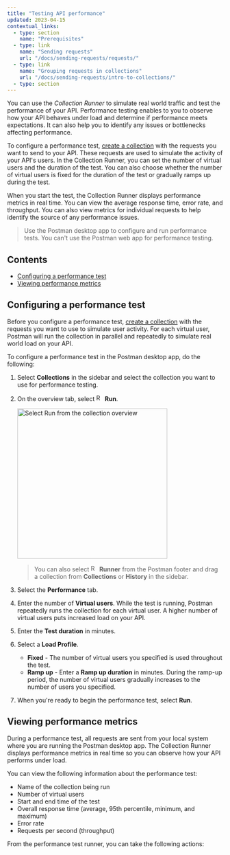 ```yaml
---
title: "Testing API performance"
updated: 2023-04-15
contextual_links:
  - type: section
    name: "Prerequisites"
  - type: link
    name: "Sending requests"
    url: "/docs/sending-requests/requests/"
  - type: link
    name: "Grouping requests in collections"
    url: "/docs/sending-requests/intro-to-collections/"
  - type: section
---
```


You can use the _Collection Runner_ to simulate real world traffic and test the performance of your API. Performance testing enables to you to observe how your API behaves under load and determine if performance meets expectations. It can also help you to identify any issues or bottlenecks affecting performance.

To configure a performance test, [create a collection](/docs/collections/using-collections/) with the requests you want to send to your API. These requests are used to simulate the activity of your API's users. In the Collection Runner, you can set the number of virtual users and the duration of the test. You can also choose whether the number of virtual users is fixed for the duration of the test or gradually ramps up during the test.

When you start the test, the Collection Runner displays performance metrics in real time. You can view the average response time, error rate, and throughput. You can also view metrics for individual requests to help identify the source of any performance issues.

> Use the Postman desktop app to configure and run performance tests. You can't use the Postman web app for performance testing.

## Contents

* [Configuring a performance test](#configuring-a-performance-test)
* [Viewing performance metrics](#viewing-performance-metrics)

## Configuring a performance test

Before you configure a performance test, [create a collection](/docs/collections/using-collections/) with the requests you want to use to simulate user activity. For each virtual user, Postman will run the collection in parallel and repeatedly to simulate real world load on your API.

To configure a performance test in the Postman desktop app, do the following:

1. Select **Collections** in the sidebar and select the collection you want to use for performance testing.
1. On the overview tab, select <img alt="Runner icon" src="https://assets.postman.com/postman-docs/icon-runner-v9.jpg#icon" width="16px"> **Run**.

    <img alt="Select Run from the collection overview" src="https://assets.postman.com/postman-docs/v10/collection-runner-button.jpg" width="350px"/>

    > You can also select <img alt="Runner icon" src="https://assets.postman.com/postman-docs/icon-runner-v9.jpg#icon" width="16px"> **Runner** from the Postman footer and drag a collection from **Collections** or **History** in the sidebar.

1. Select the **Performance** tab.
1. Enter the number of **Virtual users**. While the test is running, Postman repeatedly runs the collection for each virtual user. A higher number of virtual users puts increased load on your API.
1. Enter the **Test duration** in minutes.
1. Select a **Load Profile**.

    * **Fixed** - The number of virtual users you specified is used throughout the test.
    * **Ramp up** - Enter a **Ramp up duration** in minutes. During the ramp-up period, the number of virtual users gradually increases to the number of users you specified.

1. When you're ready to begin the performance test, select **Run**.

## Viewing performance metrics

During a performance test, all requests are sent from your local system where you are running the Postman desktop app. The Collection Runner displays performance metrics in real time so you can observe how your API performs under load.

You can view the following information about the performance test:

* Name of the collection being run
* Number of virtual users 
* Start and end time of the test
* Overall response time (average, 95th percentile, minimum, and maximum)
* Error rate
* Requests per second (throughput)

From the performance test runner, you can take the following actions:

